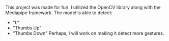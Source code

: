 This project was made for fun. I utilized the OpenCV library along with the Mediapipe framework. The model is able to detect:
- "L"
- "Thumbs Up"
- "Thumbs Down"
Perhaps, I will work on making it detect more gestures. 
